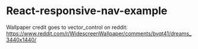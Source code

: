 # React-responsive-nav-example




Wallpaper credit goes to vector_control on reddit:
https://www.reddit.com/r/WidescreenWallpaper/comments/bvqt41/dreams_3440x1440/

